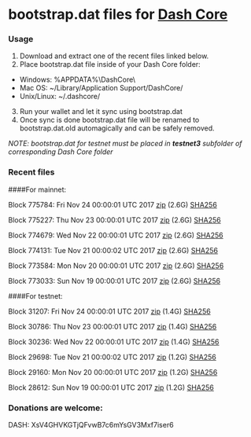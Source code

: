 # bootstrap.dat files for [Dash Core](https://www.dash.org)

### Usage

1. Download and extract one of the recent files linked below.
2. Place bootstrap.dat file inside of your Dash Core folder:
 - Windows: %APPDATA%\DashCore\
 - Mac OS: ~/Library/Application Support/DashCore/
 - Unix/Linux: ~/.dashcore/
3. Run your wallet and let it sync using bootstrap.dat
4. Once sync is done bootstrap.dat file will be renamed to bootstrap.dat.old automagically and can be safely removed.

_NOTE: bootstrap.dat for testnet must be placed in **testnet3** subfolder of corresponding Dash Core folder_

### Recent files

####For mainnet:

Block 775784: Fri Nov 24 00:00:01 UTC 2017 [zip](https://transfer.sh/Yaikd/bootstrap.dat.20171124.zip) (2.6G) [SHA256](https://transfer.sh/qiZqt/sha256.txt)

Block 775227: Thu Nov 23 00:00:01 UTC 2017 [zip](https://transfer.sh/r7tSZ/bootstrap.dat.20171123.zip) (2.6G) [SHA256](https://transfer.sh/3wScT/sha256.txt)

Block 774679: Wed Nov 22 00:00:01 UTC 2017 [zip](https://transfer.sh/fEHjs/bootstrap.dat.20171122.zip) (2.6G) [SHA256](https://transfer.sh/aOxYg/sha256.txt)

Block 774131: Tue Nov 21 00:00:02 UTC 2017 [zip](https://transfer.sh/l06ZJ/bootstrap.dat.20171121.zip) (2.6G) [SHA256](https://transfer.sh/DZDsL/sha256.txt)

Block 773584: Mon Nov 20 00:00:01 UTC 2017 [zip](https://transfer.sh/GCv1S/bootstrap.dat.20171120.zip) (2.6G) [SHA256](https://transfer.sh/AwjZK/sha256.txt)

Block 773033: Sun Nov 19 00:00:01 UTC 2017 [zip](https://transfer.sh/AOlAj/bootstrap.dat.20171119.zip) (2.6G) [SHA256](https://transfer.sh/N88kk/sha256.txt)

####For testnet:

Block 31207: Fri Nov 24 00:00:01 UTC 2017 [zip](https://transfer.sh/v1oRT/bootstrap.dat.20171124.zip) (1.4G) [SHA256](https://transfer.sh/MYSIE/sha256.txt)

Block 30786: Thu Nov 23 00:00:01 UTC 2017 [zip](https://transfer.sh/LJ3PL/bootstrap.dat.20171123.zip) (1.4G) [SHA256](https://transfer.sh/10uinW/sha256.txt)

Block 30236: Wed Nov 22 00:00:01 UTC 2017 [zip](https://transfer.sh/NVHjf/bootstrap.dat.20171122.zip) (1.4G) [SHA256](https://transfer.sh/RwR7K/sha256.txt)

Block 29698: Tue Nov 21 00:00:02 UTC 2017 [zip](https://transfer.sh/11S1bf/bootstrap.dat.20171121.zip) (1.2G) [SHA256](https://transfer.sh/9yVH8/sha256.txt)

Block 29160: Mon Nov 20 00:00:01 UTC 2017 [zip](https://transfer.sh/CWiLc/bootstrap.dat.20171120.zip) (1.2G) [SHA256](https://transfer.sh/AAnlO/sha256.txt)

Block 28612: Sun Nov 19 00:00:01 UTC 2017 [zip](https://transfer.sh/15CVKA/bootstrap.dat.20171119.zip) (1.2G) [SHA256](https://transfer.sh/zAgbI/sha256.txt)

### Donations are welcome:

DASH: XsV4GHVKGTjQFvwB7c6mYsGV3Mxf7iser6
